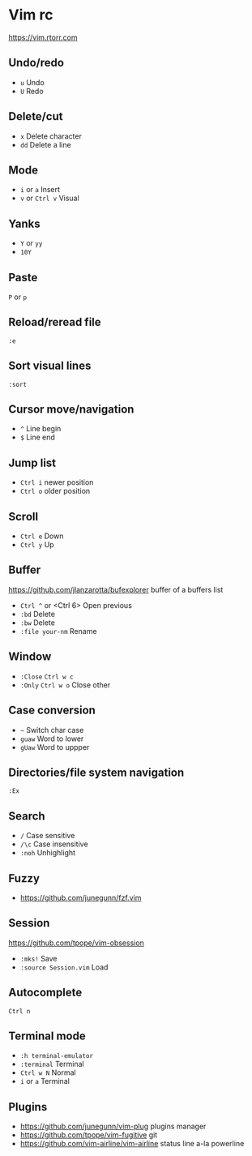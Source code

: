# Vim rc

https://vim.rtorr.com

## Undo/redo

* `u` Undo
* `U` Redo

## Delete/cut

* `x`  Delete character
* `dd` Delete a line

## Mode

* `i` or `a`   Insert
* `v` or `Ctrl v` Visual

## Yanks

* `Y` or `yy`
* `10Y`

## Paste

`P` or `p`

## Reload/reread file

`:e`

## Sort visual lines

`:sort`

## Cursor move/navigation

* `^` Line begin
* `$` Line end

## Jump list

* `Ctrl i` newer position
* `Ctrl o` older position

## Scroll

* `Ctrl e` Down
* `Ctrl y` Up

## Buffer

<https://github.com/jlanzarotta/bufexplorer> buffer of a buffers list

* `Ctrl ^` or <Ctrl 6>  Open previous
* `:bd`                 Delete
* `:bw`                 Delete
* `:file your-nm`       Rename

## Window

* `:Close` `Ctrl w c`
* `:Only`  `Ctrl w o` Close other

## Case conversion

* `~`    Switch char case
* `guaw` Word to lower
* `gUaw` Word to uppper

## Directories/file system navigation

`:Ex`

## Search

* `/`    Case sensitive
* `/\c`  Case insensitive
* `:noh` Unhighlight

## Fuzzy

* https://github.com/junegunn/fzf.vim

## Session

<https://github.com/tpope/vim-obsession>

* `:mks!`               Save
* `:source Session.vim` Load

## Autocomplete

`Ctrl n`

## Terminal mode

* `:h terminal-emulator`
* `:terminal` Terminal
* `Ctrl w N`     Normal
* `i` or `a`  Terminal

## Plugins

* <https://github.com/junegunn/vim-plug> plugins manager
* <https://github.com/tpope/vim-fugitive> git
* <https://github.com/vim-airline/vim-airline> status line a-la powerline
